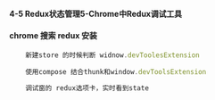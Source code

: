 #### 4-5 Redux状态管理5-Chrome中Redux调试工具#### chrome 搜索 redux 安装```jsx harmony    新建store 的时候判断 widnow.devToolesExtension        使用compose 结合thunk和window.devToolsExtension        调试窗的 redux选项卡，实时看到state```